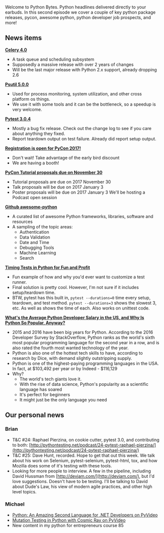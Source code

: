 Welcome to Python Bytes. Python headlines delivered directly to your earbuds. In this second episode we cover a couple of key python package releases, pycon, awesome python, python developer job prospects, and more!

## News items

[**Celery 4.0**](http://docs.celeryproject.org/en/latest/whatsnew-4.0.html)
- A task queue and scheduling subsystem
- Supposedly a massive release with over 2 years of changes
- Will be the last major release with Python 2.x support, already dropping 2.6

[**Psutil 5.0.0**](http://grodola.blogspot.com/2016/11/psutil-500-is-around-twice-as-fast.html)
- Used for process monitoring, system utilization, and other cross platform os things.
- We use it with some tools and it can be the bottleneck, so a speedup is very welcome.

[**Pytest 3.0.4**](http://doc.pytest.org/en/latest/changelog.html)
- Mostly a bug fix release. Check out the change log to see if you care about anything they fixed.
- Report teardown output on test failure. Already did report setup output.

[**Registration is open for PyCon 2017!**](http://us.pycon.org/2017/registration)
- Don't wait! Take advantage of the early bird discount 
- We are having a booth!

[**PyCon Tutorial proposals due on November 30**](http://pycon.blogspot.com/2016/11/tutorial-proposals-are-due-in-two-weeks.html)
- Tutorial proposals are due on 2017 November 30
- Talk proposals will be due on 2017 January 3
- Poster proposals will be due on 2017 January 3
We'll be hosting a Podcast open session


[**Github awesome-python**](https://github.com/vinta/awesome-python)
- A curated list of awesome Python frameworks, libraries, software and resources
- A sampling of the topic areas:
   - Authentication
   - Data Validation
   - Date and Time
   - Debugging Tools
   - Machine Learning
   - Search

[**Timing Tests in Python for Fun and Profit**](https://hackernoon.com/timing-tests-in-python-for-fun-and-profit-166314457)
- Fun example of how and why you'd ever want to customize a test runner.
- Final solution is pretty cool. However, I'm not sure if it includes setup/teardown time.
- BTW, pytest has this built in, `pytest --durations=0` time every setup, teardown, and test method. `pytest --durations=3` shows the slowest 3, etc. As well as shows the time of each. Also works on unittest code.

[**What's the Average Python Developer Salary in the US, and Why Is Python So Popular, Anyway?**](https://www.daxx.com/article/python-developer-salary-usa)
- 2015 and 2016 have been big years for Python. According to the 2016 Developer Survey by StackOverflow, Python ranks as the world's sixth most popular programming language for the second year in a row, and is also rated the fourth most wanted technology of the year.
- Python is also one of the hottest tech skills to have, according to research by Dice, with demand slightly outstripping supply.
- Python is one of the highest-paying programming languages in the USA. In fact, at $103,492 per year or by Indeed - $116,129
- Why?
   - The world's tech giants love it. 
   - With the rise of data science, Python's popularity as a scientific language has soared
   - It's perfect for beginners
   - It might just be the only language you need

## Our personal news

### Brian
- T&C #24: Raphael Pierzina, on cookie cutter, pytest 3.0, and contributing to both: [http://pythontesting.net/podcast/24-pytest-raphael-pierzina/](http://pythontesting.net/podcast/24-pytest-raphael-pierzina/) 
- T&C #25: Dave Hunt, recorded. Hope to get that out this week. We talk about his work on Selenium, pytest-selenium, pytest-html, tox, and how Mozilla does some of it's testing with these tools.
- Looking for more people to interview. A few in the pipeline, including David Hussman from [http://devjam.com/](http://devjam.com/), but I'd love suggestions. Doesn't have to be testing. I'll be talking to David about Dude's Law, his view of modern agile practices, and other high level topics.

### Michael
- [Python: An Amazing Second Language for .NET Developers on PyVideo](http://pyvideo.org/ndc-oslo-2016/python-an-amazing-second-language-for-dotnet-developers.html)
- [Mutation Testing in Python with Cosmic Ray on PyVideo](http://pyvideo.org/ndc-oslo-2016/mutation-testing-in-python-with-cosmic-ray.html)
- New content in my python for entrepreneurs course
85

